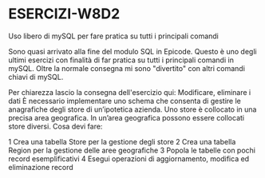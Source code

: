 # ESERCIZI-W8D2
Uso libero di mySQL per fare pratica su tutti i principali comandi

Sono quasi arrivato alla fine del modulo SQL in Epicode.
Questo è uno degli ultimi esercizi con finalità di far pratica su tutti i principali comandi in mySQL.
Oltre la normale consegna mi sono "divertito" con altri comandi chiavi di mySQL.

Per chiarezza lascio la consegna dell'esercizio qui:
Modificare, eliminare i dati 
È necessario implementare uno schema che consenta di gestire le anagrafiche degli store di unʼipotetica azienda. 
Uno store è collocato in una precisa area geografica. In unʼarea geografica possono essere collocati store diversi. Cosa devi fare: 

1 Crea una tabella Store per la gestione degli store 
2 Crea una tabella Region per la gestione delle aree geografiche 
3 Popola le tabelle con pochi record esemplificativi 
4 Esegui operazioni di aggiornamento, modifica ed eliminazione record


